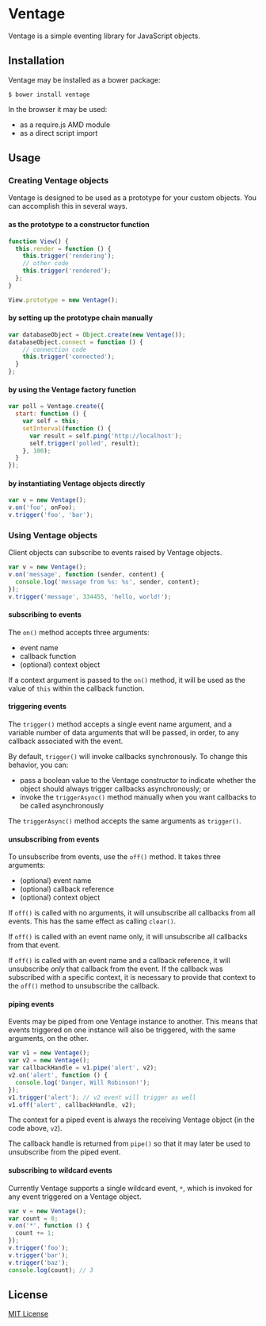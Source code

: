# Ventage

Ventage is a simple eventing library for JavaScript objects.

## Installation

Ventage may be installed as a bower package:

```
$ bower install ventage
```

In the browser it may be used:

- as a require.js AMD module
- as a direct script import

## Usage

### Creating Ventage objects

Ventage is designed to be used as a prototype for your custom objects. You can accomplish this in several ways.

#### as the prototype to a constructor function

```javascript
function View() {
  this.render = function () {
    this.trigger('rendering');
    // other code
    this.trigger('rendered');
  };
}

View.prototype = new Ventage();
```

#### by setting up the prototype chain manually

```javascript
var databaseObject = Object.create(new Ventage());
databaseObject.connect = function () {
    // connection code
    this.trigger('connected');
  }
};
```

#### by using the Ventage factory function

```javascript
var poll = Ventage.create({
  start: function () {
    var self = this;
    setInterval(function () {
      var result = self.ping('http://localhost');
      self.trigger('polled', result);
    }, 100);
  }
});
```

#### by instantiating Ventage objects directly

```javascript
var v = new Ventage();
v.on('foo', onFoo);
v.trigger('foo', 'bar');
```

### Using Ventage objects

Client objects can subscribe to events raised by Ventage objects.

```javascript
var v = new Ventage();
v.on('message', function (sender, content) {
  console.log('message from %s: %s', sender, content);
});
v.trigger('message', 334455, 'hello, world!');
```

#### subscribing to events

The `on()` method accepts three arguments:

- event name
- callback function
- (optional) context object

If a context argument is passed to the `on()` method, it will be used as the value of `this` within the callback function.

#### triggering events

The `trigger()` method accepts a single event name argument, and a variable number of data arguments that will be passed, in order, to any callback associated with the event.

By default, `trigger()` will invoke callbacks synchronously. To change this behavior, you can:

- pass a boolean value to the Ventage constructor to indicate whether the object should always trigger callbacks asynchronously; or
- invoke the `triggerAsync()` method manually when you want callbacks to be called asynchronously

The `triggerAsync()` method accepts the same arguments as `trigger()`.

#### unsubscribing from events

To unsubscribe from events, use the `off()` method. It takes three arguments:

- (optional) event name
- (optional) callback reference
- (optional) context object

If `off()` is called with no arguments, it will unsubscribe all callbacks from all events. This has the same effect as calling `clear()`.

If `off()` is called with an event name only, it will unsubscribe all callbacks from that event.

If `off()` is called with an event name and a callback reference, it will unsubscribe _only_ that callback from the event. If the callback was subscribed with a specific context, it is necessary to provide that context to the `off()` method to unsubscribe the callback.

#### piping events

Events may be piped from one Ventage instance to another. This means that events triggered on one instance will also be triggered, with the same arguments, on the other.

```javascript
var v1 = new Ventage();
var v2 = new Ventage();
var callbackHandle = v1.pipe('alert', v2);
v2.on('alert', function () {
  console.log('Danger, Will Robinson!');
});
v1.trigger('alert'); // v2 event will trigger as well
v1.off('alert', callbackHandle, v2);
```

The context for a piped event is always the receiving Ventage object (in the code above, `v2`).

The callback handle is returned from `pipe()` so that it may later be used to unsubscribe from the piped event.

#### subscribing to wildcard events

Currently Ventage supports a single wildcard event, `*`, which is invoked for any event triggered on a Ventage object.

```javascript
var v = new Ventage();
var count = 0;
v.on('*', function () {
  count += 1;
});
v.trigger('foo');
v.trigger('bar');
v.trigger('baz');
console.log(count); // 3
```

## License

[MIT License](LICENSE)